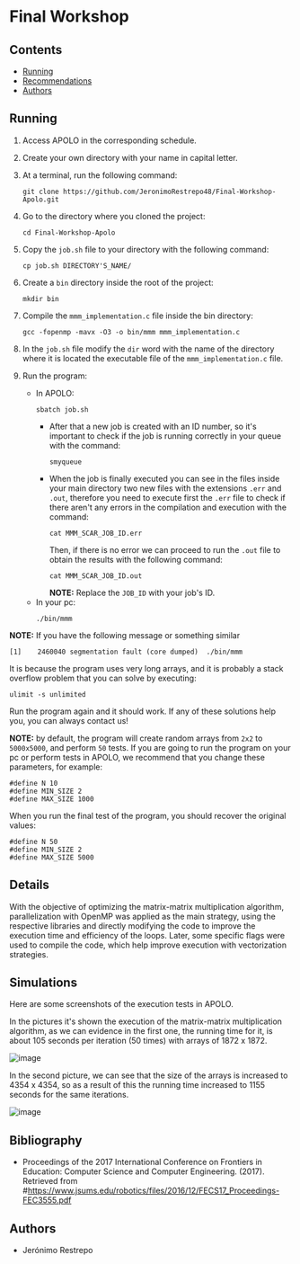 # Final Workshop

## Contents
- [Running](#running)
- [Recommendations](#recommendations)
- [Authors](#authors)

## Running

1. Access APOLO in the corresponding schedule.

2. Create your own directory with your name in capital letter.

3. At a terminal, run the following command:
    ```
    git clone https://github.com/JeronimoRestrepo48/Final-Workshop-Apolo.git
    ```
4. Go to the directory where you cloned the project:
    ```
    cd Final-Workshop-Apolo
    ```
5. Copy the `job.sh` file to your directory with the following command:
   ```
   cp job.sh DIRECTORY'S_NAME/
    ```
6. Create a `bin` directory inside the root of the project:
    ```
    mkdir bin
    ```
7. Compile the `mmm_implementation.c` file inside the bin directory:
    ```
   gcc -fopenmp -mavx -O3 -o bin/mmm mmm_implementation.c
    ```
8. In the `job.sh` file modify the `dir` word with the name of the directory where it is located the executable file of the 
   `mmm_implementation.c` file.
    
9. Run the program:
    - In APOLO:
        ```
        sbatch job.sh
        ```
        - After that a new job is created with an ID number, so it's important to check if the job is running correctly in your queue 
          with the command:
          ```
          smyqueue
          ```
        - When the job is finally executed you can see in the files inside your main directory two new files with the extensions `.err` 
          and `.out`, therefore you need to execute first the `.err` file to check if there aren't any errors in the compilation and 
          execution with the command:
          ```
          cat MMM_SCAR_JOB_ID.err 
          ```
          Then, if there is no error we can proceed to run the `.out` file to obtain the results with the following command:
          ```
          cat MMM_SCAR_JOB_ID.out 
          ```
          **NOTE:** Replace the `JOB_ID` with your job's ID.
    - In your pc:
        ```
        ./bin/mmm
        ```


**NOTE:** If you have the following message or something similar
```
[1]    2460040 segmentation fault (core dumped)  ./bin/mmm
```
It is because the program uses very long arrays, and it is probably a stack overflow problem that you can solve by executing:
```
ulimit -s unlimited
```
Run the program again and it should work. If any of these solutions help you, you can always contact us!

**NOTE:** by default, the program will create random arrays from `2x2` to `5000x5000`, and perform `50` tests. If you are going to run the program on your pc or perform tests in APOLO, we recommend that you change these parameters, for example:
```
#define N 10
#define MIN_SIZE 2
#define MAX_SIZE 1000
```
When you run the final test of the program, you should recover the original values:
```
#define N 50
#define MIN_SIZE 2
#define MAX_SIZE 5000
```

## Details 
With the objective of optimizing the matrix-matrix multiplication algorithm, parallelization with OpenMP was applied as the main strategy, using the respective libraries and directly modifying the code to improve the execution time and efficiency of the loops. Later, some specific flags were used to compile the code, which help improve execution with vectorization strategies. 

## Simulations
Here are some screenshots of the execution tests in APOLO.

In the pictures it's shown the execution of the matrix-matrix multiplication algorithm, as we can evidence in the first one, the running time for it, is about 105 seconds per iteration (50 times) with arrays of 1872 x 1872.

![image](https://github.com/user-attachments/assets/debf4c1f-9ec3-459f-8edf-27d878b4cf6c)

In the second picture, we can see that the size of the arrays is increased to 4354 x 4354, so as a result of this the running time increased to 1155 seconds for the same iterations.

![image](https://github.com/user-attachments/assets/7bfa816f-5d1a-47fd-b8f1-bf6a6715249f)

## Bibliography
- Proceedings of the 2017 International Conference on Frontiers in Education: Computer Science and Computer Engineering. (2017). Retrieved from #https://www.jsums.edu/robotics/files/2016/12/FECS17_Proceedings-FEC3555.pdf

## Authors
- Jerónimo Restrepo
